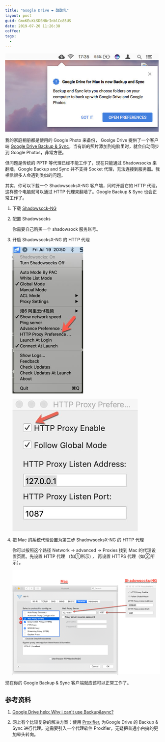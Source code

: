 ```yaml
---
title: "Google Drive ❤️ 酸酸乳"
layout: post
guid: GmxKEuXiSDSN8rInblCc85US
date: 2019-07-20 11:26:38
coffee:
tags:
  -
---
```


![](/media/files/2019/2019-07-20-google-backup-sync-2.jpg)

我的家庭相册都是使用的 Google Photo 来备份， Goolge Drive 提供了一个客户端 [Google Drive Backup & Sync](https://www.google.com/drive/download/backup-and-sync/)，当有新的照片添加到电脑里时，就会自动同步到 Google Photos，非常方便。

但问题是传统的 PPTP 等代理已经不能工作了，现在只能通过 Shadowsocks 来翻墙，Google Backup and Sync 并不支持 Socket 代理，无法连接到服务器。我相信很多人会遇到类似的问题。


其实，你可以下载一个 ShadowsocksX-NG 客户端，同时开启它的 HTTP 代理，这样整个电脑就可以通过 HTTP 代理来翻墙了。Google Backup & Sync 也会正常工作了。


1. 下载 [Shadowsock-NG](https://github.com/shadowsocks/ShadowsocksX-NG)


2. 配置 Shadowsocks

	你需要自己购买一个 shadowsock 服务账号。


3. 开启 ShadowsocksX-NG 的 HTTP 代理

	![](/media/files/2019/2019-07-20-menu.jpg)

	![](/media/files/2019/2019-07-20_11-52-15-enable-http-proxy.jpg)


4. 把 Mac 的系统代理设置为第三步 ShadowsocksX-NG 的 HTTP 代理


	你可以按照这个路径 Network -> advanced -> Proxies 找到 Mac 的代理设置页面。先设置 HTTP 代理 （如①所示) ， 再设置 HTTPS 代理（如②所示）。

	![](/media/files/2019/2019-07-20_11-55-31-config.png)


现在你的 Google Backup & Sync 客户端就应该可以正常工作了。



## 参考资料

1. [Google Drive help: Why i can't use Backup&sync?](https://support.google.com/drive/forum/AAAAOxCWsToV2n2XQf-DYA/?hl=en&gpf=%23!topic%2Fdrive%2FV2n2XQf-DYA)

2. 网上有个比较复杂的解决方案：使用 [Proxifier](https://blog.batesma.com/20170811-google-drive-proxy-solved/), 为Google Drive 的 Backup & Sync 进行代理。这需要引入一个代理软件 Proxifier，无疑把普通小白搞的更加晕头转向。



